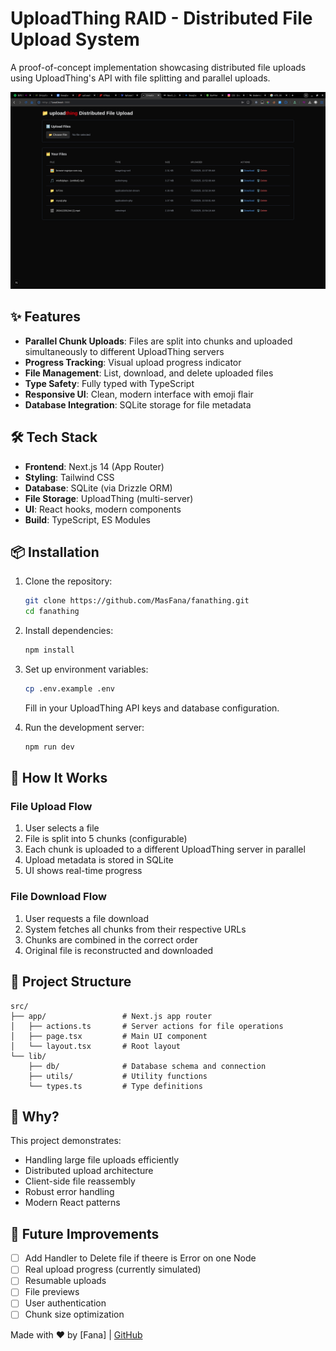 # UploadThing RAID - Distributed File Upload System

A proof-of-concept implementation showcasing distributed file uploads using UploadThing's API with file splitting and parallel uploads.

![File Upload UI Preview](image.png)

## ✨ Features

- **Parallel Chunk Uploads**: Files are split into chunks and uploaded simultaneously to different UploadThing servers
- **Progress Tracking**: Visual upload progress indicator
- **File Management**: List, download, and delete uploaded files
- **Type Safety**: Fully typed with TypeScript
- **Responsive UI**: Clean, modern interface with emoji flair
- **Database Integration**: SQLite storage for file metadata

## 🛠️ Tech Stack

- **Frontend**: Next.js 14 (App Router)
- **Styling**: Tailwind CSS
- **Database**: SQLite (via Drizzle ORM)
- **File Storage**: UploadThing (multi-server)
- **UI**: React hooks, modern components
- **Build**: TypeScript, ES Modules

## 📦 Installation

1. Clone the repository:
   ```bash
   git clone https://github.com/MasFana/fanathing.git
   cd fanathing
   ```

2. Install dependencies:
   ```bash
   npm install
   ```

3. Set up environment variables:
   ```bash
   cp .env.example .env
   ```
   Fill in your UploadThing API keys and database configuration.

4. Run the development server:
   ```bash
   npm run dev
   ```

## 🧠 How It Works

### File Upload Flow
1. User selects a file
2. File is split into 5 chunks (configurable)
3. Each chunk is uploaded to a different UploadThing server in parallel
4. Upload metadata is stored in SQLite
5. UI shows real-time progress

### File Download Flow
1. User requests a file download
2. System fetches all chunks from their respective URLs
3. Chunks are combined in the correct order
4. Original file is reconstructed and downloaded

## 📂 Project Structure

```
src/
├── app/                 # Next.js app router
│   ├── actions.ts       # Server actions for file operations
│   ├── page.tsx         # Main UI component
│   └── layout.tsx       # Root layout
└── lib/
    ├── db/              # Database schema and connection
    ├── utils/           # Utility functions
    └── types.ts         # Type definitions
```

## 🌟 Why?

This project demonstrates:
- Handling large file uploads efficiently
- Distributed upload architecture
- Client-side file reassembly
- Robust error handling
- Modern React patterns

## 🚧 Future Improvements

- [ ] Add Handler to Delete file if theere is Error on one Node
- [ ] Real upload progress (currently simulated)
- [ ] Resumable uploads
- [ ] File previews
- [ ] User authentication
- [ ] Chunk size optimization

Made with ❤️ by [Fana] | [GitHub](https://github.com/MasFana)
